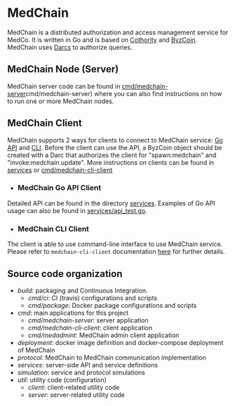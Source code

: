 # MedChain

MedChain is a distributed authorization and access management service for MedCo. It is written in Go and is based on [Cothority](https://github.com/dedis/cothority/blob/master/README.md) and [ByzCoin](https://github.com/dedis/cothority/blob/master/byzcoin/README.md). MedChain uses [Darcs](https://github.com/dedis/cothority/blob/master/darc/README.md) to authorize queries.  


## MedChain Node (Server)
MedChain server code can be found in [cmd/medchain-server]()cmd/medchain-server) where you can also find instructions on how to run one or more MedChain nodes.

## MedChain Client

MedChain supports 2 ways for clients to connect to MedChain service: [Go API](service/api.go) and [CLI](cmd/medchain-cli-client). 
Before the client can use the API, a ByzCoin object should be created with a Darc that authorizes the client for "spawn:medchain" and "invoke:medchain.update". More instructions on clients can be found in [services](services) or [cmd/medchain-cli-client](cmd/medchain-cli-client)

* ### MedChain Go API Client

Detailed API can be found in the directory [services](https://github.com/ldsec/medchain/tree/dev/services). Examples of Go API usage can also be found in [services/api_test.go](services/api_test.go).

* ### MedChain CLI Client

The client is able to use command-line interface to use MedChain service. Please refer to `medchain-cli-client` documentation [here](cmd/medchain-cli-client/README.md) for further details.


## Source code organization

- *build*: packaging and Continuous Integration.
    - *cmd/ci*: CI (travis) configurations and scripts
    - *cmd/package*: Docker package configurations and scripts
- *cmd*: main applications for this project
    - *cmd/medchain-server*: server application
    - *cmd/medchain-cli-client*: client application
    - *cmd/medadmint*: MedChain admin client application
- *deployment*: docker image definition and docker-compose deployment of MedChain
- *protocol*: MedChain to MedChain communication implementation
- *services*: server-side API and service definitions
- *simulation*: service and protocol simulations
- *util*: utility code (configuration)
    - *client*: client-related utility code
    - *server*: server-related utility code